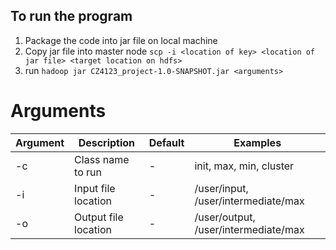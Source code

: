 ## To run the program

1. Package the code into jar file on local machine
2. Copy jar file into master node `scp -i <location of key> <location of jar file> <target location on hdfs>`
3. run `hadoop jar CZ4123_project-1.0-SNAPSHOT.jar <arguments>`

# Arguments
| Argument | Description          | Default | Examples                             |
|----------|----------------------|---------|--------------------------------------|
| -c       | Class name to run    | -       | init, max, min, cluster              |
| -i       | Input file location  | -       | /user/input, /user/intermediate/max  |
| -o       | Output file location | -       | /user/output, /user/intermediate/max |
